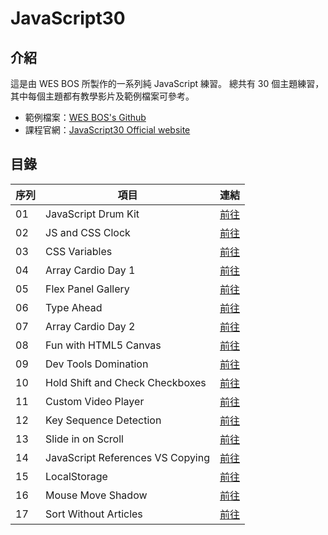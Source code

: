 # JavaScript30

## 介紹

這是由 WES BOS 所製作的一系列純 JavaScript 練習。
總共有 30 個主題練習，其中每個主題都有教學影片及範例檔案可參考。

- 範例檔案：[WES BOS's Github](https://github.com/wesbos/JavaScript30)
- 課程官網：[JavaScript30 Official website](https://javascript30.com/)

## 目錄

| 序列 | 項目                             | 連結                                                                                |
| ---- | -------------------------------- | ----------------------------------------------------------------------------------- |
| 01   | JavaScript Drum Kit              | [前往](https://myoschen.github.io/JavaScript30/01-JavaScript-Drum-Kit)              |
| 02   | JS and CSS Clock                 | [前往](https://myoschen.github.io/JavaScript30/02-JS-and-CSS-Clock)                 |
| 03   | CSS Variables                    | [前往](https://myoschen.github.io/JavaScript30/03-CSS-Variables)                    |
| 04   | Array Cardio Day 1               | [前往](https://myoschen.github.io/JavaScript30/04-Array-Cardio-Day-1)               |
| 05   | Flex Panel Gallery               | [前往](https://myoschen.github.io/JavaScript30/05-Flex-Panel-Gallery)               |
| 06   | Type Ahead                       | [前往](https://myoschen.github.io/JavaScript30/06-Type-Ahead)                       |
| 07   | Array Cardio Day 2               | [前往](https://myoschen.github.io/JavaScript30/07-Array-Cardio-Day-2)               |
| 08   | Fun with HTML5 Canvas            | [前往](https://myoschen.github.io/JavaScript30/08-Fun-with-HTML5-Canvas)            |
| 09   | Dev Tools Domination             | [前往](https://myoschen.github.io/JavaScript30/09-Dev-Tools-Domination)             |
| 10   | Hold Shift and Check Checkboxes  | [前往](https://myoschen.github.io/JavaScript30/10-Hold-Shift-and-Check-Checkboxes)  |
| 11   | Custom Video Player              | [前往](https://myoschen.github.io/JavaScript30/11-Custom-Video-Player)              |
| 12   | Key Sequence Detection           | [前往](https://myoschen.github.io/JavaScript30/12-Key-Sequence-Detection)           |
| 13   | Slide in on Scroll               | [前往](https://myoschen.github.io/JavaScript30/13-Slide-in-on-Scroll)               |
| 14   | JavaScript References VS Copying | [前往](https://myoschen.github.io/JavaScript30/14-JavaScript-References-VS-Copying) |
| 15   | LocalStorage                     | [前往](https://myoschen.github.io/JavaScript30/15-LocalStorage)                     |
| 16   | Mouse Move Shadow                | [前往](https://myoschen.github.io/JavaScript30/16-Mouse-Move-Shadow)                |
| 17   | Sort Without Articles            | [前往](https://myoschen.github.io/JavaScript30/17-Sort-Without-Articles)            |
